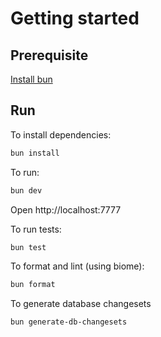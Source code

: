 # Getting started

## Prerequisite

[Install bun](https://bun.sh/)

## Run

To install dependencies:
```sh
bun install
```

To run:
```sh
bun dev
```

Open http://localhost:7777

To run tests:
```sh
bun test
```

To format and lint (using biome):
```sh
bun format
```

To generate database changesets
```sh
bun generate-db-changesets
```